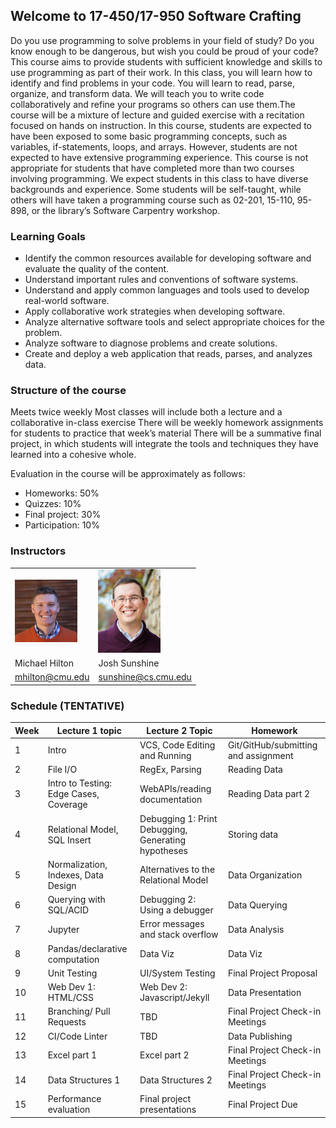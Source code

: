 ## Welcome to 17-450/17-950 Software Crafting

Do you use programming to solve problems in your field of study? Do you know enough to be dangerous, but wish you could be proud of your code? This course aims to provide students with sufficient knowledge and skills to use programming as part of their work. In this class, you will learn how to identify and find problems in your code. You will learn to read, parse, organize, and transform data. We will teach you to write code collaboratively and refine your programs so others can use them.The course will be a mixture of lecture and guided exercise with a recitation focused on hands on instruction. In this course, students are expected to have been exposed to some basic programming concepts, such as variables, if-statements, loops, and arrays. However, students are not expected to have extensive programming experience. This course is not appropriate for students that have completed more than two courses involving programming. We expect students in this class to have diverse backgrounds and experience. Some students will be self-taught, while others will have taken a programming course such as 02-201, 15-110, 95-898, or the library’s Software Carpentry workshop. 

### Learning Goals

 - Identify the common resources available for developing software and evaluate the quality of the content. 
 - Understand important rules and conventions of software systems.
 - Understand and apply common languages and tools used to develop real-world software.
 - Apply collaborative work strategies when developing software.
 - Analyze alternative software tools and select appropriate choices for the problem.
 - Analyze software to diagnose problems and create solutions.
 - Create and deploy a web application that reads, parses, and analyzes data.

### Structure of the course
Meets twice weekly
Most classes will include both a lecture and a collaborative in-class exercise
There will be weekly homework assignments for students to practice that week’s material
There will be a summative final project, in which students will integrate the tools and techniques they have learned into a cohesive whole. 

Evaluation in the course will be approximately as follows:
 - Homeworks: 50%
 - Quizzes: 10%
 - Final project: 30% 
 - Participation: 10%

### Instructors

|    |   | 
|----------------------------------------|----------------------------------------|
|<img src="imgs/hilton.jpg" width="100"> | <img src="imgs/sunshine.png" width="100">                 | 
| Michael Hilton   | Josh Sunshine | 
| mhilton@cmu.edu    | sunshine@cs.cmu.edu                              | 

### Schedule (TENTATIVE)

| Week | Lecture 1 topic                        | Lecture 2 Topic                                     | Homework                             |
|------|----------------------------------------|-----------------------------------------------------|--------------------------------------|
| 1    | Intro                                  | VCS, Code Editing and Running                       | Git/GitHub/submitting and assignment |
| 2    | File I/O                               | RegEx, Parsing                                      | Reading Data                         |
| 3    | Intro to Testing: Edge Cases, Coverage | WebAPIs/reading documentation                       | Reading Data part 2                  |
| 4    | Relational Model, SQL Insert           | Debugging 1: Print Debugging, Generating hypotheses | Storing data                         |
| 5    | Normalization, Indexes, Data Design    | Alternatives to the Relational Model                | Data Organization                    |
| 6    | Querying with SQL/ACID                 | Debugging 2: Using a debugger                       | Data Querying                        |
| 7    | Jupyter                                | Error messages and stack overflow                   | Data Analysis                        |
| 8    | Pandas/declarative computation         | Data Viz                                            | Data Viz                             |
| 9    | Unit Testing                           | UI/System Testing                                   | Final Project Proposal               |
| 10   | Web Dev 1: HTML/CSS                    | Web Dev 2: Javascript/Jekyll                        | Data Presentation                    |
| 11   | Branching/ Pull Requests               | TBD                                                 | Final Project Check-in Meetings      |
| 12   | CI/Code Linter                         | TBD                                                 | Data Publishing                      |
| 13   | Excel part 1                           | Excel part 2                                        | Final Project Check-in Meetings      |
| 14   | Data Structures 1                      | Data Structures 2                                   | Final Project Check-in Meetings      |
| 15   | Performance evaluation                 | Final project presentations                         | Final Project Due                    |



